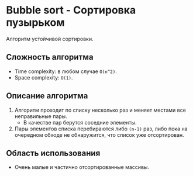 ﻿# Bubble sort - Сортировка пузырьком

Алгоритм устойчивой сортировки.

## Сложность алгоритма

- Time complexity: в любом случае `O(n^2)`.
- Space complexity: `O(1)`.

## Описание алгоритма

1. Алгоритм проходит по списку несколько раз и меняет местами все неправильные пары.
   - В качестве пар берутся соседние элементы.
2. Пары элементов списка перебираются либо `(n-1)` раз, либо пока на очередном обходе не обнаружится, что список уже отсортирован.

## Область использования

- Очень малые и частично отсортированные массивы.
